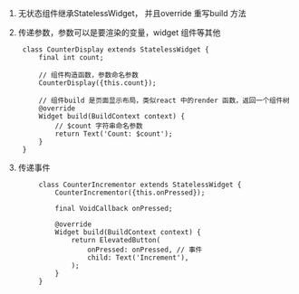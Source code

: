 1. 无状态组件继承StatelessWidget， 并且override 重写build 方法

2. 传递参数，参数可以是要渲染的变量，widget 组件等其他

        class CounterDisplay extends StatelessWidget {
            final int count;

            // 组件构造函数，参数命名参数
            CounterDisplay({this.count});

            // 组件build 是页面显示布局，类似react 中的render 函数，返回一个组件树
            @override
            Widget build(BuildContext context) {
                // $count 字符串命名参数
                return Text('Count: $count');
            }
        }

3. 传递事件

            class CounterIncrementor extends StatelessWidget {
                CounterIncrementor({this.onPressed});

                final VoidCallback onPressed;

                @override
                Widget build(BuildContext context) {
                    return ElevatedButton(
                        onPressed: onPressed, // 事件
                        child: Text('Increment'),
                    );
                }
            }
